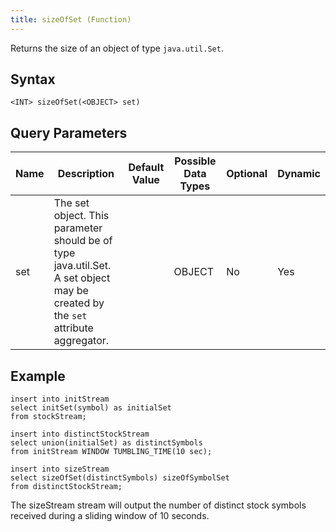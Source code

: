 ```yaml
---
title: sizeOfSet (Function)
---
```


Returns the size of an object of type `java.util.Set`.

## Syntax

    <INT> sizeOfSet(<OBJECT> set)

## Query Parameters

| Name | Description        | Default Value | Possible Data Types | Optional | Dynamic |
|------|-----------------------------|---------------|---------------------|----------|---------|
| set  | The set object. This parameter should be of type java.util.Set. A set object may be created by the `set` attribute aggregator. |            | OBJECT    | No       | Yes     |

## Example

    insert into initStream
    select initSet(symbol) as initialSet
    from stockStream;

    insert into distinctStockStream
    select union(initialSet) as distinctSymbols
    from initStream WINDOW TUMBLING_TIME(10 sec);

    insert into sizeStream
    select sizeOfSet(distinctSymbols) sizeOfSymbolSet
    from distinctStockStream;

The sizeStream stream will output the number of distinct stock symbols received during a sliding window of 10 seconds.
